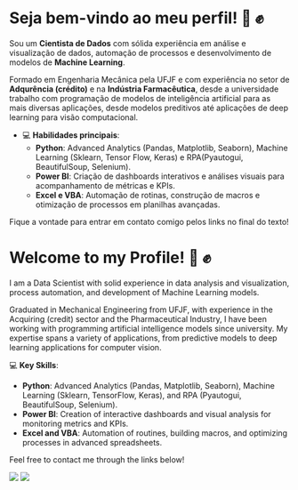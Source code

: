 # Seja bem-vindo ao meu perfil! :wave: :fist:

Sou um **Cientista de Dados** com sólida experiência em análise e visualização de dados, automação de processos e desenvolvimento de modelos de **Machine Learning**. 

Formado em Engenharia Mecânica pela UFJF e com experiência no setor de **Adqurência (crédito)** e na **Indústria Farmacêutica**, desde a universidade trabalho com programação de modelos de inteligência artificial para as 
mais diversas aplicações, desde modelos preditivos até aplicações de deep learning para visão computacional.

- 💻 **Habilidades principais**:  
  - **Python**: Advanced Analytics (Pandas, Matplotlib, Seaborn), Machine Learning (Sklearn, Tensor Flow, Keras) e RPA(Pyautogui, BeautifulSoup, Selenium).  
  - **Power BI**: Criação de dashboards interativos e análises visuais para acompanhamento de métricas e KPIs.  
  - **Excel e VBA**: Automação de rotinas, construção de macros e otimização de processos em planilhas avançadas.

Fique a vontade para entrar em contato comigo pelos links no final do texto!

# Welcome to my Profile! :wave: :fist:

I am a Data Scientist with solid experience in data analysis and visualization, process automation, and development of Machine Learning models.

Graduated in Mechanical Engineering from UFJF, with experience in the Acquiring (credit) sector and the Pharmaceutical Industry, I have been working with programming artificial intelligence models since university. My expertise spans a variety of applications, from predictive models to deep learning applications for computer vision.

💻 **Key Skills**:
- **Python**: Advanced Analytics (Pandas, Matplotlib, Seaborn), Machine Learning (Sklearn, TensorFlow, Keras), and RPA (Pyautogui, BeautifulSoup, Selenium).
- **Power BI**: Creation of interactive dashboards and visual analysis for monitoring metrics and KPIs.
- **Excel and VBA**: Automation of routines, building macros, and optimizing processes in advanced spreadsheets.

Feel free to contact me through the links below!

 
<div style="display: inline-block"> 
  <a href="https://www.linkedin.com/in/pedro-bull-0363ba1a1/" target="_blank"><img src="https://img.shields.io/badge/-LinkedIn-%230077B5?style=for-the-badge&logo=linkedin&logoColor=white" target="_blank"></a> 
  <a href = "mailto:pedroalbergariabull[at]gmail.com"><img src="https://img.shields.io/badge/Gmail-D14836?style=for-the-badge&logo=gmail&logoColor=white" target="_blank"></a>
</div>


<!---
PedroABull/PedroABull is a ✨ special ✨ repository because its `README.md` (this file) appears on your GitHub profile.
You can click the Preview link to take a look at your changes.
--->
